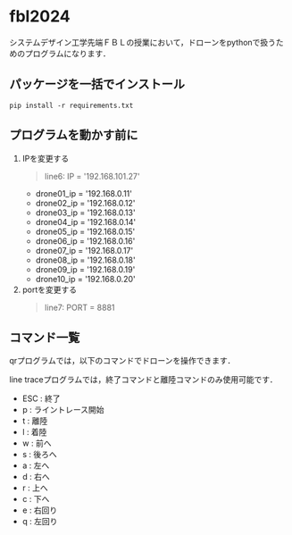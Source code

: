 # fbl2024

システムデザイン工学先端ＦＢＬの授業において，ドローンをpythonで扱うためのプログラムになります．

## パッケージを一括でインストール
```
pip install -r requirements.txt
```

## プログラムを動かす前に
1. IPを変更する
   > line6: IP = '192.168.101.27'
   - drone01_ip = '192.168.0.11'
   - drone02_ip = '192.168.0.12'
   - drone03_ip = '192.168.0.13'
   - drone04_ip = '192.168.0.14'
   - drone05_ip = '192.168.0.15'
   - drone06_ip = '192.168.0.16'
   - drone07_ip = '192.168.0.17'
   - drone08_ip = '192.168.0.18'
   - drone09_ip = '192.168.0.19'
   - drone10_ip = '192.168.0.20'
3. portを変更する
   > line7: PORT = 8881

## コマンド一覧
qrプログラムでは，以下のコマンドでドローンを操作できます．

line traceプログラムでは，終了コマンドと離陸コマンドのみ使用可能です．
- ESC : 終了
- p : ライントレース開始
- t : 離陸
- l : 着陸
- w : 前へ
- s : 後ろへ
- a : 左へ
- d : 右へ
- r : 上へ
- c : 下へ
- e : 右回り
- q : 左回り
